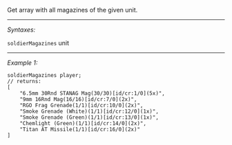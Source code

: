 Get array with all magazines of the given unit.


---
*Syntaxes:*

`soldierMagazines` unit

---
*Example 1:*

```sqf
soldierMagazines player;
// returns:
[
	"6.5mm 30Rnd STANAG Mag(30/30)[id/cr:1/0](5x)",
	"9mm 16Rnd Mag(16/16)[id/cr:7/0](2x)",
	"RGO Frag Grenade(1/1)[id/cr:10/0](2x)",
	"Smoke Grenade (White)(1/1)[id/cr:12/0](1x)",
	"Smoke Grenade (Green)(1/1)[id/cr:13/0](1x)",
	"Chemlight (Green)(1/1)[id/cr:14/0](2x)",
	"Titan AT Missile(1/1)[id/cr:16/0](2x)"
]
```